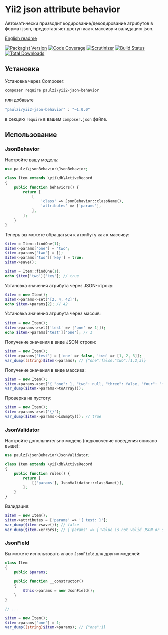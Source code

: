 # Yii2 json attribute behavior

Автоматически призводит кодирование/декодирование атрибутов в формат json, предоставляет доступ как к массиву и валидацию json.

[English readme](https://github.com/paulzi/yii2-json-behavior/)

[![Packagist Version](https://img.shields.io/packagist/v/paulzi/yii2-json-behavior.svg)](https://packagist.org/packages/paulzi/yii2-json-behavior)
[![Code Coverage](https://img.shields.io/scrutinizer/coverage/g/paulzi/yii2-json-behavior/master.svg)](https://scrutinizer-ci.com/g/paulzi/yii2-json-behavior/?branch=master)
[![Scrutinizer](https://img.shields.io/scrutinizer/g/paulzi/yii2-json-behavior.svg)](https://scrutinizer-ci.com/g/paulzi/yii2-json-behavior/?branch=master)
[![Build Status](https://img.shields.io/travis/paulzi/yii2-json-behavior/master.svg)](https://travis-ci.org/paulzi/yii2-json-behavior)
[![Total Downloads](https://img.shields.io/packagist/dt/paulzi/yii2-json-behavior.svg)](https://packagist.org/packages/paulzi/yii2-json-behavior)

## Установка

Установка через Composer:

```bash
composer require paulzi/yii2-json-behavior
```

или добавьте

```bash
"paulzi/yii2-json-behavior" : "~1.0.0"
```

в секцию `require` в вашем `composer.json` файле.

## Использование

### JsonBehavior

Настройте вашу модель:

```php
use paulzi\jsonBehavior\JsonBehavior;

class Item extends \yii\db\ActiveRecord
{
    public function behaviors() {
        return [
            [
                'class' => JsonBehavior::className(),
                'attributes' => ['params'],
            ],
        ];
    }
}
```

Теперь вы можете обращаться к атрибуту как к массиву:

```php
$item = Item::findOne(1);
$item->params['one'] = 'two';
$item->params['two'] = [];
$item->params['two']['key'] = true;
$item->save();

$item = Item::findOne(1);
echo $item['two']['key']; // true
```

Установка значения атрибута через JSON-строку:

```php
$item = new Item();
$item->params->set('[2, 4, 42]');
echo $item->params[2]; // 42
```

Установка значения атрибута через массив:

```php
$item = new Item();
$item->params->set(['test' => ['one' => 1]]);
echo $item->params['test']['one']; // 1
```

Получение значения в виде JSON-строки:

```php
$item = new Item();
$item->params['test'] = ['one' => false, 'two' => [1, 2, 3]];
var_dump((string)$item->params); // {"one":false,"two":[1,2,3]}
```

Получение значения в виде массива:

```php
$item = new Item();
$item->params->set('{ "one": 1, "two": null, "three": false, "four": "four" }');
var_dump($item->params->toArray());
```

Проверка на пустоту:

```php
$item = new Item();
$item->params->set('{}');
var_dump($item->params->isEmpty()); // true
```

### JsonValidator

Настройте допольнительно модель (подключение поведения описано выше):

```php
use paulzi\jsonBehavior\JsonValidator;

class Item extends \yii\db\ActiveRecord
{
    public function rules() {
        return [
            [['params'], JsonValidator::className()],
        ];
    }
}
```

Валидация:

```php
$item = new Item();
$item->attributes = ['params' => '{ test: }'];
var_dump($item->save()); // false
var_dump($item->errors); // ['params' => ['Value is not valid JSON or scalar']]
```

### JsonField

Вы можете использовать класс `JsonField` для других моделей:

```php
class Item
{
    public $params;
    
    public function __constructor()
    {
        $this->params = new JsonField();
    }
}

// ...

$item = new Item();
$item->params['one'] = 1;
var_dump((string)$item->params); // {"one":1}
```